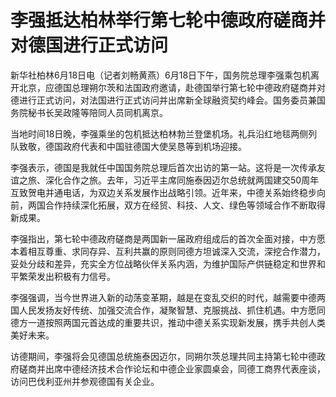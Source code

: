 

# 李强抵达柏林举行第七轮中德政府磋商并对德国进行正式访问

新华社柏林6月18日电（记者刘畅黄燕）6月18日下午，国务院总理李强乘包机离开北京，应德国总理朔尔茨和法国政府邀请，赴德国举行第七轮中德政府磋商并对德进行正式访问，对法国进行正式访问并出席新全球融资契约峰会。国务委员兼国务院秘书长吴政隆等陪同人员同机离京。

当地时间18日晚，李强乘坐的包机抵达柏林勃兰登堡机场。礼兵沿红地毯两侧列队致敬，德国政府代表和中国驻德国大使吴恳等到机场迎接。

李强表示，德国是我就任中国国务院总理后首次出访的第一站。这将是一次传承友谊之旅、深化合作之旅。去年，习近平主席同施泰因迈尔总统就两国建交50周年互致贺电并通电话，为双边关系发展作出战略引领。近年来，中德关系始终稳步向前，两国合作持续深化拓展，双方在经贸、科技、人文、绿色等领域合作不断取得新成果。

李强指出，第七轮中德政府磋商是两国新一届政府组成后的首次全面对接，中方愿本着相互尊重、求同存异、互利共赢的原则同德方坦诚深入交流，深挖合作潜力，妥处分歧和差异，充实全方位战略伙伴关系内涵，为维护国际产供链稳定和世界和平繁荣发出积极有力信号。

李强强调，当今世界进入新的动荡变革期，越是在变乱交织的时代，越需要中德两国人民发扬友好传统、加强交流合作，凝聚智慧、克服挑战、抓住机遇。中方愿同德方一道按照两国元首达成的重要共识，推动中德关系实现新发展，携手共创人类美好未来。

访德期间，李强将会见德国总统施泰因迈尔，同朔尔茨总理共同主持第七轮中德政府磋商并出席中德经济技术合作论坛和中德企业家圆桌会，同德工商界代表座谈，访问巴伐利亚州并参观德国有关企业。

